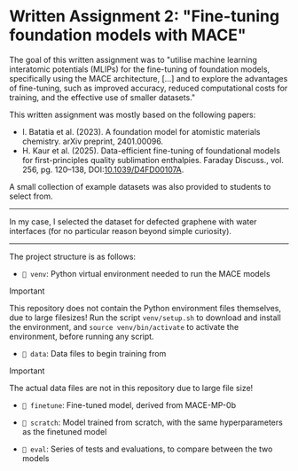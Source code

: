# Written Assignment 2: "Fine-tuning foundation models with MACE"

The goal of this written assignment was to "utilise machine learning interatomic potentials (MLIPs) for the fine-tuning of foundation models, specifically using the MACE architecture, [...] and to explore the advantages of fine-tuning, such as improved accuracy, reduced computational costs for training, and the effective use of smaller datasets."

This written assignment was mostly based on the following papers:

- I. Batatia et al. (2023). A foundation model for atomistic materials chemistry. arXiv preprint, 2401.00096.
- H. Kaur et al. (2025). Data-efficient fine-tuning of foundational models for first-principles quality sublimation enthalpies. Faraday Discuss., vol. 256, pg. 120&ndash;138, DOI:[10.1039/D4FD00107A](https://doi.org/10.1039/D4FD00107A).

A small collection of example datasets was also provided to students to select from.


---

In my case, I selected the dataset for defected graphene with water interfaces (for no particular reason beyond simple curiosity).


---

The project structure is as follows:

- `📁 venv`: Python virtual environment needed to run the MACE models

> [!IMPORTANT]
> This repository does not contain the Python environment files themselves, due to large filesizes! Run the script `venv/setup.sh` to download and install the environment, and `source venv/bin/activate` to activate the environment, before running any script.

- `📁 data`: Data files to begin training from

> [!IMPORTANT]
> The actual data files are not in this repository due to large file size!

- `📁 finetune`: Fine-tuned model, derived from MACE-MP-0b

- `📁 scratch`: Model trained from scratch, with the same hyperparameters as the finetuned model

- `📁 eval`: Series of tests and evaluations, to compare between the two models

